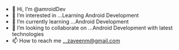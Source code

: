 - 👋 Hi, I’m @amroidDev
- 👀 I’m interested in ...Learning Android Development
- 🌱 I’m currently learning ...Android Development
- 💞️ I’m looking to collaborate on ...Android Development with latest technologies
- 📫 How to reach me ...zaveenm@gmail.com

<!---
noobkar/noobkar is a ✨ special ✨ repository because its `README.md` (this file) appears on your GitHub profile.
You can click the Preview link to take a look at your changes.
--->

